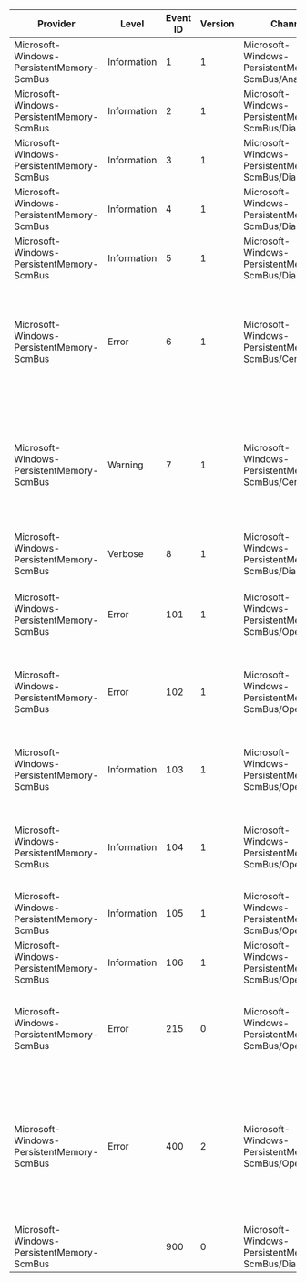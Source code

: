 Provider                                   |  Level        |  Event ID  |  Version  |  Channel                                                  |  Task  |  Opcode  |  Keyword  |  Message
-------------------------------------------|---------------|------------|-----------|-----------------------------------------------------------|--------|----------|-----------|---------------------------------------------------------------------------------------------------------------------------------------------------------------------------------------------------------------------------------------------------------------------------------------------------------------------------------------------------------------
Microsoft-Windows-PersistentMemory-ScmBus  |  Information  |  1         |  1        |  Microsoft-Windows-PersistentMemory-ScmBus/Analytic       |        |          |           |  Reported memory resource.
Microsoft-Windows-PersistentMemory-ScmBus  |  Information  |  2         |  1        |  Microsoft-Windows-PersistentMemory-ScmBus/Diagnose       |        |          |           |  Dispatching an IOCTL.
Microsoft-Windows-PersistentMemory-ScmBus  |  Information  |  3         |  1        |  Microsoft-Windows-PersistentMemory-ScmBus/Diagnose       |        |          |           |  Completing a non-read/write request.
Microsoft-Windows-PersistentMemory-ScmBus  |  Information  |  4         |  1        |  Microsoft-Windows-PersistentMemory-ScmBus/Diagnose       |        |          |           |  Dispatching a PnP request.
Microsoft-Windows-PersistentMemory-ScmBus  |  Information  |  5         |  1        |  Microsoft-Windows-PersistentMemory-ScmBus/Diagnose       |        |          |           |  Completing a PnP request.
Microsoft-Windows-PersistentMemory-ScmBus  |  Error        |  6         |  1        |  Microsoft-Windows-PersistentMemory-ScmBus/Certification  |        |          |           |  The firmware on this computer is not compliant with the industry standards required for storage-class memory support. Some storage-class memory devices on this computer will not work properly.             Click on the Details tab to see more information about this error.
Microsoft-Windows-PersistentMemory-ScmBus  |  Warning      |  7         |  1        |  Microsoft-Windows-PersistentMemory-ScmBus/Certification  |        |          |           |  The firmware on this computer is not fully compliant with the industry standards required for storage-class memory support. Storage-class memory devices on this computer may not work properly.             Click on the Details tab to see more information about this warning.
Microsoft-Windows-PersistentMemory-ScmBus  |  Verbose      |  8         |  1        |  Microsoft-Windows-PersistentMemory-ScmBus/Diagnose       |        |          |           |  The header information of the Query ARS Status operation.
Microsoft-Windows-PersistentMemory-ScmBus  |  Error        |  101       |  1        |  Microsoft-Windows-PersistentMemory-ScmBus/Operational    |        |          |           |  The information from Query ARS Status operation indicates that NVDIMM with NfitHandle of {NfitHandle} contains corrupted physical memory locations.
Microsoft-Windows-PersistentMemory-ScmBus  |  Error        |  102       |  1        |  Microsoft-Windows-PersistentMemory-ScmBus/Operational    |        |          |           |  The information from Query Cached ARS BadRanges operation indicates that NVDIMM with NfitHandle of {NfitHandle} contains corrupted physical memory locations.
Microsoft-Windows-PersistentMemory-ScmBus  |  Information  |  103       |  1        |  Microsoft-Windows-PersistentMemory-ScmBus/Operational    |        |          |           |  The persistent memory changed the powerfail persistence mode to {DurabilityMode}. (0 is PerformanceMode; 1 is DurabilityMode.)
Microsoft-Windows-PersistentMemory-ScmBus  |  Information  |  104       |  1        |  Microsoft-Windows-PersistentMemory-ScmBus/Operational    |        |          |           |  The persistent memory disabled powerfail persistence by setting registry value DisablePowerfailPersistence to {DisablePowerfailPersistence}. (0 is enabled; 1 is disabled.)
Microsoft-Windows-PersistentMemory-ScmBus  |  Information  |  105       |  1        |  Microsoft-Windows-PersistentMemory-ScmBus/Operational    |        |          |           |  Firmware activation on NVDIMM(s) in the system. Status: {Status}.
Microsoft-Windows-PersistentMemory-ScmBus  |  Information  |  106       |  1        |  Microsoft-Windows-PersistentMemory-ScmBus/Operational    |        |          |           |  Add dedicated memory to the system. Status: {Status}.
Microsoft-Windows-PersistentMemory-ScmBus  |  Error        |  215       |  0        |  Microsoft-Windows-PersistentMemory-ScmBus/Operational    |        |          |           |  The driver that enumerates persistent memory devices ran into an error. The information in the Details tab might help Microsoft or your platform vendor diagnose the problem.
Microsoft-Windows-PersistentMemory-ScmBus  |  Error        |  400       |  2        |  Microsoft-Windows-PersistentMemory-ScmBus/Operational    |        |          |           |  Some physical memory locations on the NVDIMM with NfitHandle of {NfitHandle} at the location of {Location} are corrupt. In order to protect your computer; Windows will attempt to prevent access to those locations and you may see failures trying to read or write to your data. Contact your hardware vendor to learn what recovery steps are available..
Microsoft-Windows-PersistentMemory-ScmBus  |               |  900       |  0        |  Microsoft-Windows-PersistentMemory-ScmBus/Diagnose       |        |          |           |  SCMBUS {DeviceGuid} logged:                           {Message}